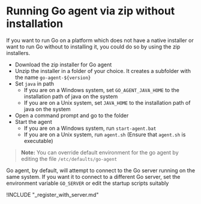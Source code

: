 # Running Go agent via zip without installation

If you want to run Go on a platform which does not have a native installer or want to run Go without to installing it, you could do so by using the zip installers.

-   Download the zip installer for Go agent
-   Unzip the installer in a folder of your choice. It creates a subfolder with the name ```go-agent-${version}```
-   Set ```java``` in path
    -   If you are on a Windows system, set ```GO_AGENT_JAVA_HOME``` to the installation path of java on the system
    -   If you are on a Unix system, set ```JAVA_HOME``` to the installation path of java on the system
-   Open a command prompt and go to the folder
-   Start the agent
    -   If you are on a Windows system, run ```start-agent.bat```
    -   If you are on a Unix system, run ```agent.sh```  (Ensure that ```agent.sh``` is executable)

> **Note:** You can override default environment for the go agent by editing the file ```/etc/defaults/go-agent```

Go agent, by default, will attempt to connect to the Go server running on the same system. If you want it to connect to a different Go server, set the environment variable ```GO_SERVER``` or edit the startup scripts suitably

!INCLUDE "_register_with_server.md"
